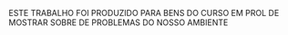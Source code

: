 ESTE TRABALHO FOI PRODUZIDO PARA BENS DO CURSO EM PROL DE MOSTRAR SOBRE DE PROBLEMAS DO NOSSO AMBIENTE
